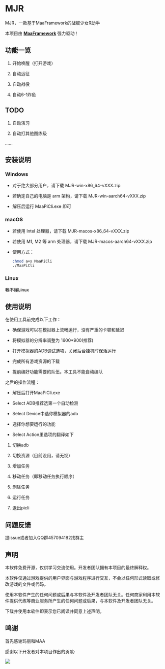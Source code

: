 # MJR

MJR，一款基于MaaFramework的战舰少女R助手

本项目由 **[MaaFramework](https://github.com/MaaXYZ/MaaFramework)** 强力驱动！

## 功能一览

1. 开始唤醒（打开游戏）

2. 自动远征

3. 自动战役

4. 自动6-1炸鱼

## TODO

1. 自动演习

2. 自动打其他图练级

......

## 安装说明

### Windows

- 对于绝大部分用户，请下载 MJR-win-x86_64-vXXX.zip

- 若确定自己的电脑是 arm 架构，请下载 MJR-win-aarch64-vXXX.zip

- 解压后运行 MaaPiCli.exe 即可

### macOS

- 若使用 Intel 处理器，请下载 MJR-macos-x86_64-vXXX.zip

- 若使用 M1, M2 等 arm 处理器，请下载 MJR-macos-aarch64-vXXX.zip

- 使用方式：
  
  ```bash
  chmod a+x MaaPiCli
  ./MaaPiCli
  ```

### Linux

~~我不懂Linux~~

## 使用说明

在使用工具前完成以下工作：

* 确保游戏可以在模拟器上流畅运行，没有严重的卡顿和延迟

* 将模拟器的分辨率调整为 1600*900(推荐)

* 打开模拟器的ADB调试选项，关闭后台挂机时保活运行

* 完成所有游戏资源的下载 

* 提前编好功能需要的队伍，本工具不能自动编队

之后的操作流程：

* 解压后打开MaaPiCli.exe

* Select ADB推荐选第一个自动检测

* Select Device中选你模拟器的adb

* 选择你想要运行的功能

* Select Action里选项的翻译如下

1. 切换adb

2. 切换资源（目前没用，请无视）

3. 增加任务

4. 移动任务（即移动任务执行顺序）

5. 删除任务

6. 运行任务

7. 退出picli

## 问题反馈

提issue或者加入QQ群457094182找群主

## 声明

本软件免费开源，仅供学习交流使用。开发者团队拥有本项目的最终解释权。

本软件仅通过游戏提供的用户界面与游戏程序进行交互，不会以任何形式读取或修改游戏的文件或代码。

使用本软件产生的任何问题或后果与本软件及开发者团队无关。任何商家利用本软件提供代练等商业服务所产生的任何问题或后果，与本软件及开发者团队无关。

下载并使用本软件即表示您已阅读并同意上述声明。

## 鸣谢

首先感谢玛丽和MAA

感谢以下开发者对本项目作出的贡献:

<a href="https://github.com/Saratoga-Official/MJR/graphs/contributors">
  <img src="https://contrib.rocks/image?repo=Saratoga-Official/MJR&max=1000" />
</a>

